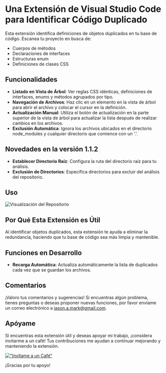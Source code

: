 # Una Extensión de Visual Studio Code para Identificar Código Duplicado

Esta extensión identifica definiciones de objetos duplicados en tu base de código. Escanea tu proyecto en busca de:

- Cuerpos de métodos
- Declaraciones de interfaces
- Estructuras enum
- Definiciones de clases CSS

## Funcionalidades

- **Listado en Vista de Árbol**: Ver reglas CSS idénticas, definiciones de interfaces, enums y métodos agrupados por tipo.
- **Navegación de Archivos**: Haz clic en un elemento en la vista de árbol para abrir el archivo y colocar el cursor en la definición.
- **Actualización Manual**: Utiliza el botón de actualización en la parte superior de la vista de árbol para actualizar la lista después de realizar cambios en los archivos.
- **Exclusión Automática**: Ignora los archivos ubicados en el directorio node_modules y cualquier directorio que comience con un '.'.

## Novedades en la versión 1.1.2

- **Establecer Directorio Raíz**: Configura la ruta del directorio raíz para tu análisis.
- **Exclusión de Directorios**: Especifica directorios para excluir del análisis del repositorio.

## Uso

![Visualización del Repositorio](https://github.com/jasonamark/jasonamark/raw/main/identify-duplicates.gif)

## Por Qué Esta Extensión es Útil

Al identificar objetos duplicados, esta extensión te ayuda a eliminar la redundancia, haciendo que tu base de código sea más limpia y mantenible.

## Funciones en Desarrollo

- **Recarga Automática**: Actualiza automáticamente la lista de duplicados cada vez que se guardan los archivos.

## Comentarios

¡Valoro tus comentarios y sugerencias! Si encuentras algún problema, tienes preguntas o deseas proponer nuevas funciones, por favor envíame un correo electrónico a [jason.a.mark@gmail.com](jason.a.mark@gmail.com).

## Apóyame
Si encuentras esta extensión útil y deseas apoyar mi trabajo, ¡considera invitarme a un café! Tus contribuciones me ayudan a continuar mejorando y manteniendo la extensión.

[!["Invítame a un Café"](https://www.buymeacoffee.com/assets/img/custom_images/orange_img.png)](https://buymeacoffee.com/jasonamark8)

¡Gracias por tu apoyo!
